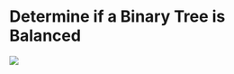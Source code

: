 # Determine if a Binary Tree is Balanced

![](https://www.ocf.berkeley.edu/~shidi/cs61a/w/images/8/88/Balanced_vs_unbalanced_BST.png)